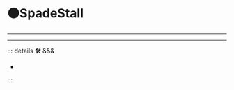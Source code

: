 # 🟠<move>SpadeStall</move>

---

<!-- =================================================== -->
<!-- =================================================== -->
<!-- =================================================== -->
<!-- =================================================== -->
<!-- =================================================== -->
---

<!-- =================================================== -->
<!-- =================================================== -->
<!-- =================================================== -->
<!-- =================================================== -->
<!-- =================================================== -->
::: details 🛠 <dev>&&&</dev>

-

:::
